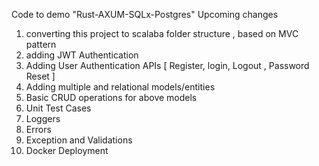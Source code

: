 
Code to demo "Rust-AXUM-SQLx-Postgres"
Upcoming changes
1. converting this project to scalaba folder structure , based on MVC pattern
2. adding JWT Authentication
3. Adding User Authentication APIs [ Register, login, Logout , Password Reset ]
4. Adding multiple and relational models/entities
5. Basic CRUD operations for above models
6. Unit Test Cases
7. Loggers
8. Errors
9. Exception and Validations
10. Docker Deployment
    


